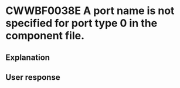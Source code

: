 # CWWBF0038E A port name is not specified for port type 0 in the component file.

## Explanation

## User response